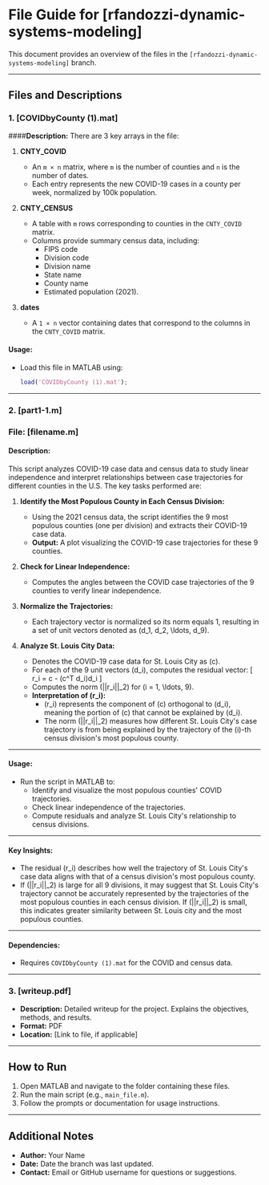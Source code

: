 # File Guide for [rfandozzi-dynamic-systems-modeling]

This document provides an overview of the files in the `[rfandozzi-dynamic-systems-modeling]` branch.

---

## Files and Descriptions

### **1. [COVIDbyCounty (1).mat]**
####**Description:** There are 3 key arrays in the file:
1. **CNTY_COVID**  
   - An `m × n` matrix, where `m` is the number of counties and `n` is the number of dates.  
   - Each entry represents the new COVID-19 cases in a county per week, normalized by 100k population.

2. **CNTY_CENSUS**  
   - A table with `m` rows corresponding to counties in the `CNTY_COVID` matrix.  
   - Columns provide summary census data, including:
     - FIPS code
     - Division code
     - Division name
     - State name
     - County name
     - Estimated population (2021).

3. **dates**  
   - A `1 × n` vector containing dates that correspond to the columns in the `CNTY_COVID` matrix.
#### **Usage:** 
- Load this file in MATLAB using:
  ```matlab
  load('COVIDbyCounty (1).mat');


---

### **2. [part1-1.m]**
### **File: [filename.m]**

#### **Description:**
This script analyzes COVID-19 case data and census data to study linear independence and interpret relationships between case trajectories for different counties in the U.S. The key tasks performed are:

1. **Identify the Most Populous County in Each Census Division:**
   - Using the 2021 census data, the script identifies the 9 most populous counties (one per division) and extracts their COVID-19 case data.
   - **Output:** A plot visualizing the COVID-19 case trajectories for these 9 counties.

2. **Check for Linear Independence:**
   - Computes the angles between the COVID case trajectories of the 9 counties to verify linear independence.

3. **Normalize the Trajectories:**
   - Each trajectory vector is normalized so its norm equals 1, resulting in a set of unit vectors denoted as \(d_1, d_2, \ldots, d_9\).

4. **Analyze St. Louis City Data:**
   - Denotes the COVID-19 case data for St. Louis City as \(c\).
   - For each of the 9 unit vectors \(d_i\), computes the residual vector:
     \[
     r_i = c - (c^T d_i)d_i
     \]
   - Computes the norm \(||r_i||_2\) for \(i = 1, \ldots, 9\).
   - **Interpretation of \(r_i\):**
     - \(r_i\) represents the component of \(c\) orthogonal to \(d_i\), meaning the portion of \(c\) that cannot be explained by \(d_i\).
     - The norm \(||r_i||_2\) measures how different St. Louis City's case trajectory is from being explained by the trajectory of the \(i\)-th census division's most populous county.

---

#### **Usage:**
- Run the script in MATLAB to:
  - Identify and visualize the most populous counties' COVID trajectories.
  - Check linear independence of the trajectories.
  - Compute residuals and analyze St. Louis City's relationship to census divisions.

---

#### **Key Insights:**
- The residual \(r_i\) describes how well the trajectory of St. Louis City's case data aligns with that of a census division's most populous county.
- If \(||r_i||_2\) is large for all 9 divisions, it may suggest that St. Louis City's trajectory cannot be accurately represented by the trajectories of the most populous counties in each census division. If \(||r_i||_2\) is small, this indicates greater similarity between St. Louis city and the most populous counties.

---

#### **Dependencies:**
- Requires `COVIDbyCounty (1).mat` for the COVID and census data.

---

### **3. [writeup.pdf]**
- **Description:** Detailed writeup for the project. Explains the objectives, methods, and results.
- **Format:** PDF
- **Location:** [Link to file, if applicable]

---

## How to Run
1. Open MATLAB and navigate to the folder containing these files.
2. Run the main script (e.g., `main_file.m`).
3. Follow the prompts or documentation for usage instructions.

---

## Additional Notes
- **Author:** Your Name
- **Date:** Date the branch was last updated.
- **Contact:** Email or GitHub username for questions or suggestions.
